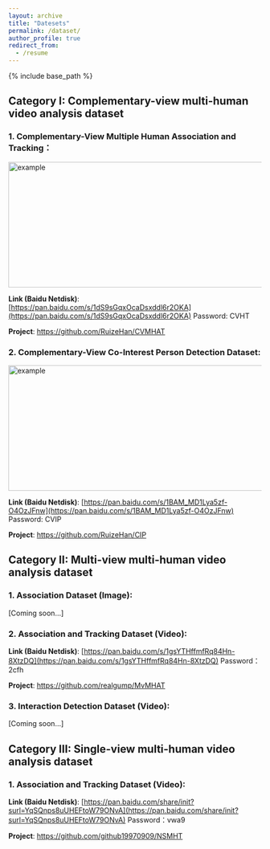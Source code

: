 ```yaml
---
layout: archive
title: "Datesets"
permalink: /dataset/
author_profile: true
redirect_from:
  - /resume
---
```


{% include base_path %}

## Category I: Complementary-view multi-human video analysis dataset

### 1. Complementary-View Multiple Human Association and Tracking：

<img src="http://ruizehan.github.io/images/cvmhat.png" width="625" height="250" alt="example"/><br/>

**Link (Baidu Netdisk)**: [https://pan.baidu.com/s/1dS9sGqxOcaDsxddl6r2OKA](https://pan.baidu.com/s/1dS9sGqxOcaDsxddl6r2OKA) Password: CVHT

**Project**: https://github.com/RuizeHan/CVMHAT

### 2. Complementary-View Co-Interest Person Detection Dataset:

<img src="http://ruizehan.github.io/images/cip.jpg" width="625" height="250" alt="example"/><br/>

**Link (Baidu Netdisk)**: [https://pan.baidu.com/s/1BAM_MD1Lya5zf-O4OzJFnw](https://pan.baidu.com/s/1BAM_MD1Lya5zf-O4OzJFnw) Password: CVIP

**Project**: https://github.com/RuizeHan/CIP

## Category II: Multi-view multi-human video analysis dataset

### 1. Association Dataset (Image):

[Coming soon...]

### 2. Association and Tracking Dataset (Video):

**Link (Baidu Netdisk)**: [https://pan.baidu.com/s/1gsYTHffmfRq84Hn-8XtzDQ](https://pan.baidu.com/s/1gsYTHffmfRq84Hn-8XtzDQ) Password：2cfh

**Project**: https://github.com/realgump/MvMHAT

### 3. Interaction Detection Dataset (Video):

[Coming soon...]

## Category III: Single-view multi-human video analysis dataset

### 1. Association and Tracking Dataset (Video):

**Link (Baidu Netdisk)**: [https://pan.baidu.com/share/init?surl=YqSQnps8uUHEFtoW79ONvA](https://pan.baidu.com/share/init?surl=YqSQnps8uUHEFtoW79ONvA) Password：vwa9

**Project**: https://github.com/github19970909/NSMHT


